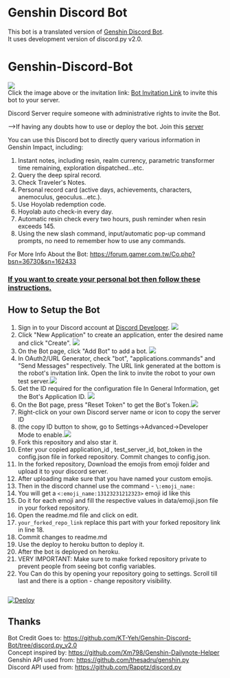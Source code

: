 # Genshin Discord Bot

This bot is a translated version of [Genshin Discord Bot](https://github.com/KT-Yeh/Genshin-Discord-Bot/tree/discord.py_v2.0).<br> It uses development version of discord.py v2.0.

# Genshin-Discord-Bot
[![](https://i.imgur.com/9znFz4X.png)](https://discord.com/api/oauth2/authorize?client_id=978718491471380501&permissions=264192&redirect_uri=https%3A%2F%2Fdiscordapp.com%2Foauth2%2Fauthorize%3F%26client_id%3D978718491471380501%26scope%3Dbot&response_type=code&scope=guilds.join%20bot%20applications.commands)<br>
Click the image above or the invitation link: [Bot Invitation Link](https://discord.com/api/oauth2/authorize?client_id=978718491471380501&permissions=264192&redirect_uri=https%3A%2F%2Fdiscordapp.com%2Foauth2%2Fauthorize%3F%26client_id%3D978718491471380501%26scope%3Dbot&response_type=code&scope=guilds.join%20bot%20applications.commands) to invite this bot to your server.<br>

Discord Server require someone with administrative rights to invite the Bot.

-->If having any doubts how to use or deploy the bot. Join this [server](https://discord.gg/AX2WmFTFWS)

You can use this Discord bot to directly query various information in Genshin Impact, including:

1. Instant notes, including resin, realm currency, parametric transformer time remaining, exploration dispatched...etc.
2. Query the deep spiral record.
3. Check Traveler's Notes.
4. Personal record card (active days, achievements, characters, anemoculus, geoculus...etc.).
5. Use Hoyolab redemption code.
6. Hoyolab auto check-in every day.
7. Automatic resin check every two hours, push reminder when resin exceeds 145.
8. Using the new slash command, input/automatic pop-up command prompts, no need to remember how to use any commands.

For More Info About the Bot: https://forum.gamer.com.tw/Co.php?bsn=36730&sn=162433

### <u>If you want to create your personal bot then follow these instructions.</u>

## How to Setup the Bot

1. Sign in to your Discord account at [Discord Developer](https://discord.com/developers/applications/).
![](https://i.imgur.com/dbDHEM3.png)
2. Click "New Application" to create an application, enter the desired name and click "Create".
![](https://i.imgur.com/BcJcSnU.png)
3. On the Bot page, click "Add Bot" to add a bot.
![](https://i.imgur.com/lsIgGCi.png)
4. In OAuth2/URL Generator, check "bot", "applications.commands" and "Send Messages" respectively. The URL link generated at the bottom is the robot's invitation link. Open the link to invite the robot to your own test server.![](https://i.imgur.com/y1Ml43u.png)
5. Get the ID required for the configuration file
In General Information, get the Bot's Application ID.
![](https://i.imgur.com/h07q5zT.png)
6. On the Bot page, press "Reset Token" to get the Bot's Token.![](https://i.imgur.com/BfzjewI.png)
7. Right-click on your own Discord server name or icon to copy the server ID 
8. (the copy ID button to show, go to Settings->Advanced->Developer Mode to enable.![](https://i.imgur.com/qEhWTde.png)
9. Fork this repository and also star it.
10. Enter your copied application_id , test_server_id, bot_token in the config.json file in forked repository. Commit changes to config.json.
11. In the forked repository, Download the emojis from emoji folder and upload it to your discord server.
12. After uploading make sure that you have named your custom emojis.
13. Then in the discord channel use the command - `\:emoji_name:`
14. You will get a `<:emoji_name:13123231212323>` emoji id like this
15. Do it for each emoji and fill the respective values in data/emoji.json file in your forked repository.
16. Open the readme.md file and click on edit.
17. `your_forked_repo_link` replace this part with your forked repository link in line 18.
18. Commit changes to readme.md
19. Use the deploy to heroku button to deploy it.
20. After the bot is deployed on heroku.
21. VERY IMPORTANT: Make sure to make forked repository private to prevent people from seeing bot config variables.
22. You Can do this by opening your repository going to settings. Scroll till last and there is a option - change repository visibility.
<br><pre></pre>
<a href="https://heroku.com/deploy?template=your_repo_link">
  <img src="https://www.herokucdn.com/deploy/button.svg" alt="Deploy">
</a>

## Thanks

Bot Credit Goes to: https://github.com/KT-Yeh/Genshin-Discord-Bot/tree/discord.py_v2.0 <br>
Concept inspired by: https://github.com/Xm798/Genshin-Dailynote-Helper <br>
Genshin API used from: https://github.com/thesadru/genshin.py <br>
Discord API used from: https://github.com/Rapptz/discord.py
